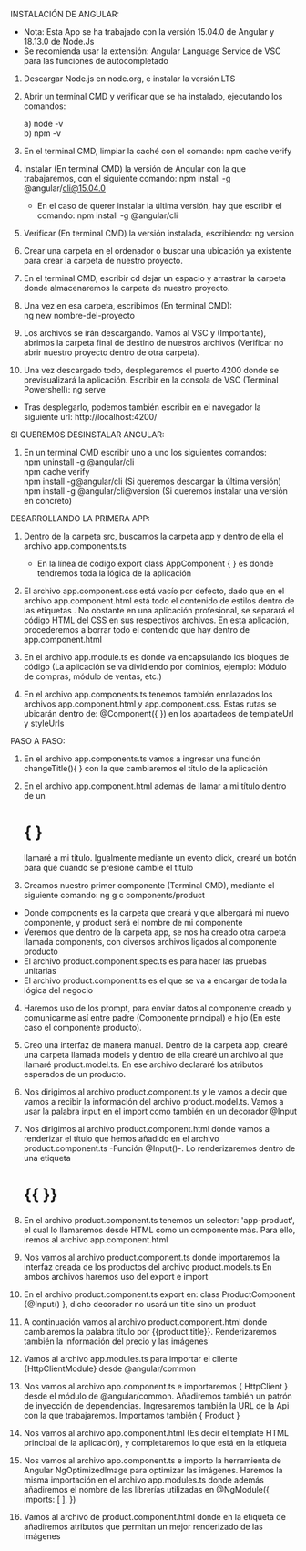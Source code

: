 INSTALACIÓN DE ANGULAR:

* Nota: Esta App se ha trabajado con la versión 15.04.0 de Angular y 18.13.0 de Node.Js
* Se recomienda usar la extensión: Angular Language Service de VSC para las funciones de autocompletado

1) Descargar Node.js en node.org, e instalar la versión LTS

2) Abrir un terminal CMD y verificar que se ha instalado, ejecutando los comandos:

   a) node -v <br>
   b) npm -v

3) En el terminal CMD, limpiar la caché con el comando: 
         npm cache verify

4) Instalar (En terminal CMD) la versión de Angular con la que trabajaremos, con el siguiente comando:
        npm install -g @angular/cli@15.04.0
   * En el caso de querer instalar la última versión, hay que escribir el comando: 
        npm install -g @angular/cli

5) Verificar (En terminal CMD) la versión instalada, escribiendo: 
        ng version

6) Crear una carpeta en el ordenador o buscar una ubicación ya existente para crear la carpeta de nuestro proyecto.

7) En el terminal CMD, escribir cd dejar un espacio y arrastrar la carpeta donde almacenaremos la carpeta de nuestro proyecto.

8) Una vez en esa carpeta, escribimos (En terminal CMD):  
        ng new nombre-del-proyecto

9) Los archivos se irán descargando. Vamos al VSC y (Importante), abrimos la carpeta final de destino de nuestros archivos (Verificar no abrir nuestro proyecto dentro de otra carpeta).

10) Una vez descargado todo, desplegaremos el puerto 4200 donde se previsualizará la aplicación. Escribir en la consola de VSC (Terminal Powershell):
        ng serve
* Tras desplegarlo, podemos también escribir en el navegador la siguiente url:  http://localhost:4200/


SI QUEREMOS DESINSTALAR ANGULAR:

1) En un terminal CMD escribir uno a uno los siguientes comandos: <br>
       npm uninstall -g @angular/cli  <br>
       npm cache verify  <br>
       npm install -g@angular/cli   (Si queremos descargar la última versión) <br>
       npm install -g @angular/cli@version   (Si queremos instalar una versión en concreto)


DESARROLLANDO LA PRIMERA APP:

1) Dentro de la carpeta src, buscamos la carpeta app y dentro de ella el archivo app.components.ts
   - En la línea de código export class AppComponent { } es donde tendremos toda la lógica de la aplicación

2) El archivo app.component.css está vacío por defecto, dado que en el archivo app.component.html está todo el contenido de estilos dentro de las etiquetas <style></style>. No obstante en una aplicación profesional, se separará el código HTML del CSS en sus respectivos archivos. En esta aplicación, procederemos a borrar todo el contenido que hay dentro de app.component.html

3) En el archivo app.module.ts es donde va encapsulando los bloques de código (La aplicación se va dividiendo por dominios, ejemplo: Módulo de compras, módulo de ventas, etc.)

4) En el archivo app.components.ts tenemos también ennlazados los archivos app.component.html y app.component.css. Estas rutas se ubicarán dentro de: @Component({ }) en los apartadeos de templateUrl y styleUrls


PASO A PASO:

1) En el archivo app.components.ts vamos a ingresar una función changeTitle(){ } con la que cambiaremos el título de la aplicación

2) En el archivo app.component.html además de llamar a mi título dentro de un <h1>{  }</h1> llamaré a mi título. Igualmente mediante un evento click, crearé un botón para que cuando se presione cambie el título

3) Creamos nuestro primer componente (Terminal CMD), mediante el siguiente comando:
      ng g c components/product 
  * Donde components es la carpeta que creará y que albergará mi nuevo componente, y product será el nombre de mi componente 
  * Veremos que dentro de la carpeta app, se nos ha creado otra carpeta llamada components, con diversos archivos ligados al componente producto
  * El archivo product.component.spec.ts es para hacer las pruebas unitarias
  * El archivo product.component.ts es el que se va a encargar de toda la lógica del negocio

4) Haremos uso de los prompt, para enviar datos al componente creado y comunicarme así entre padre (Componente principal) e hijo (En este caso el componente producto).

5) Creo una interfaz de manera manual. Dentro de la carpeta app, crearé una carpeta llamada models y dentro de ella crearé un archivo al que llamaré product.model.ts. En ese archivo declararé los atributos esperados de un producto.

6) Nos dirigimos al archivo product.component.ts y le vamos a decir que vamos a recibir la información del archivo product.model.ts. Vamos a usar la palabra input en el import como también en un decorador @Input

7) Nos dirigimos al archivo product.component.html donde vamos a renderizar el título que hemos añadido en el archivo product.component.ts -Función @Input()-. Lo renderizaremos dentro de una etiqueta <h1>{{ }}</h2>

8) En el archivo product.component.ts tenemos un selector: 'app-product', el cual lo llamaremos desde HTML como un componente más. Para ello, iremos al archivo app.component.html

9) Nos vamos al archivo product.component.ts donde importaremos la interfaz creada de los productos del archivo product.models.ts En ambos archivos haremos uso del export e import

10) En el archivo product.component.ts export en: class ProductComponent {@Input()  }, dicho decorador no usará un title sino un product

11) A continuación vamos al archivo product.component.html donde cambiaremos la palabra título por {{product.title}}. Renderizaremos también la información del precio y las imágenes

13) Vamos al archivo app.modules.ts para importar el cliente {HttpClientModule} desde @angular/common

13) Nos vamos al archivo app.component.ts e importaremos { HttpClient } desde el módulo de @angular/common. Añadiremos también un patrón de inyección de dependencias. Ingresaremos también la URL de la Api con la que trabajaremos. Importamos también { Product }

14) Nos vamos al archivo app.component.html (Es decir el template HTML principal de la aplicación), y completaremos lo que está en la etiqueta <app-product></app-product> 

15) Nos vamos al archivo app.component.ts e importo la herramienta de Angular NgOptimizedImage para optimizar las imágenes. Haremos la misma importación en el archivo app.modules.ts donde además añadiremos el nombre de las librerías utilizadas en @NgModule({ imports: [ ], })

16) Vamos al archivo de product.component.html donde en la etiqueta de <img> añadiremos atributos que permitan un mejor renderizado de las imágenes









<!--
# MiprimeraApp

This project was generated with [Angular CLI](https://github.com/angular/angular-cli) version 15.0.4.

## Development server

Run `ng serve` for a dev server. Navigate to `http://localhost:4200/`. The application will automatically reload if you change any of the source files.

## Code scaffolding

Run `ng generate component component-name` to generate a new component. You can also use `ng generate directive|pipe|service|class|guard|interface|enum|module`.

## Build

Run `ng build` to build the project. The build artifacts will be stored in the `dist/` directory.

## Running unit tests

Run `ng test` to execute the unit tests via [Karma](https://karma-runner.github.io).

## Running end-to-end tests

Run `ng e2e` to execute the end-to-end tests via a platform of your choice. To use this command, you need to first add a package that implements end-to-end testing capabilities.

## Further help

To get more help on the Angular CLI use `ng help` or go check out the [Angular CLI Overview and Command Reference](https://angular.io/cli) page.
-->
